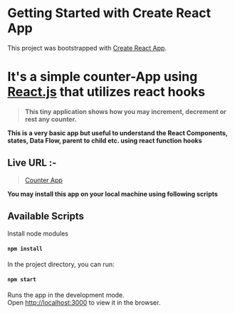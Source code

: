 
# Getting Started with Create React App

This project was bootstrapped with [Create React App](https://github.com/facebook/create-react-app).

# It's a simple counter-App using [React.js](https://reactjs.org) that utilizes react hooks

> **This tiny application shows how you may increment, decrement or rest any counter.**

**This is a very basic app but useful to understand the React Components, states, Data Flow, parent to child etc. using react function hooks**

## Live URL :-

> [Counter App](https://chic-cajeta-e1e95d.netlify.app)

**You may install this app on your local machine using following scripts**

## Available Scripts

Install node modules

#### `npm install`

In the project directory, you can run:

#### `npm start`

Runs the app in the development mode.<br>
Open [http://localhost:3000](http://localhost:3000) to view it in the browser.
